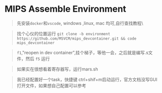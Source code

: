 # MIPS Assemble Environment
> 先安装```docker```和```vscode```, windows ,linux, mac 均可,自行查找教程\\

> 找个心仪的位置运行 ```git clone -b environment https://github.com/MSVCM/mips_devcontainer.git && code mips_devcontainer``` 

> ```f1```,"reopen in dev container",挂个梯子，等他一会，之后就是编写.s文件，然后 ```f5``` 运行

> 如果实在很想看着寄存器写，运行mars.sh

> 我已经配置好一个task，快捷键 ctrl+shif+m启动运行，官方文档没写GUI打开文件，如果想自己配置可以参考